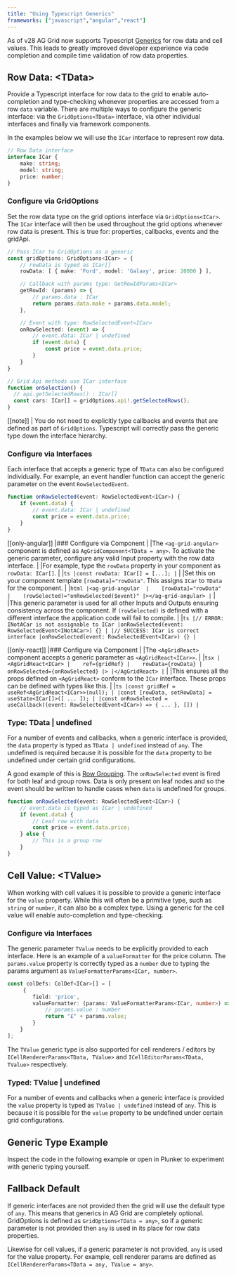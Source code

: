```yaml
---
title: "Using Typescript Generics"
frameworks: ["javascript","angular","react"]
---
```


As of v28 AG Grid now supports Typescript [Generics](https://www.typescriptlang.org/docs/handbook/2/generics.html) for row data and cell values. This leads to greatly improved developer experience via code completion and compile time validation of row data properties.

## Row Data: \<TData\>

Provide a Typescript interface for row data to the grid to enable auto-completion and type-checking whenever properties are accessed from a row `data` variable. There are multiple ways to configure the generic interface: via the `GridOptions<TData>` interface, via other individual interfaces and finally via framework components.

In the examples below we will use the `ICar` interface to represent row data.

```ts 
// Row Data interface
interface ICar {
    make: string;
    model: string;
    price: number;
}
```

### Configure via GridOptions

Set the row data type on the grid options interface via `GridOptions<ICar>`. The `ICar` interface will then be used throughout the grid options whenever row data is present. This is true for: properties, callbacks, events and the gridApi.

```ts 
// Pass ICar to GridOptions as a generic
const gridOptions: GridOptions<ICar> = {
    // rowData is typed as ICar[]
    rowData: [ { make: 'Ford', model: 'Galaxy', price: 20000 } ],

    // Callback with params type: GetRowIdParams<ICar>
    getRowId: (params) => {
        // params.data : ICar
        return params.data.make + params.data.model;
    },

    // Event with type: RowSelectedEvent<ICar>
    onRowSelected: (event) => {
        // event.data: ICar | undefined
        if (event.data) {
            const price = event.data.price;
        }
    }
}

// Grid Api methods use ICar interface
function onSelection() {
  // api.getSelectedRows() : ICar[]
  const cars: ICar[] = gridOptions.api!.getSelectedRows();  
}
```

[[note]]
| You do not need to explicitly type callbacks and events that are defined as part of `GridOptions`. Typescript will correctly pass the generic type down the interface hierarchy.

### Configure via Interfaces

Each interface that accepts a generic type of `TData` can also be configured individually. For example, an event handler function can accept the generic parameter on the event `RowSelectedEvent`.

```ts
function onRowSelected(event: RowSelectedEvent<ICar>) {
    if (event.data) {
        // event.data: ICar | undefined
        const price = event.data.price;
    }
}
```

[[only-angular]]
|### Configure via Component
|
|The `<ag-grid-angular>` component is defined as `AgGridComponent<TData = any>`. To activate the generic parameter, configure any valid Input property with the row data interface.
|
|For example, type the `rowData` property in your component as `rowData: ICar[]`. 
|
|```ts
|const rowData: ICar[] = [...];
|```
|
|Set this on your component template `[rowData]="rowData"`. This assigns `ICar` to `TData` for the component.
|
|```html
|<ag-grid-angular 
|    [rowData]="rowData"    
|    (rowSelected)="onRowSelected($event)"
|></ag-grid-angular>
|```
|
|This generic parameter is used for all other Inputs and Outputs ensuring consistency across the component. If `(rowSelected)` is defined with a different interface the application code will fail to compile.
|
|```ts
|// ERROR: INotACar is not assignable to ICar
|onRowSelected(event: RowSelectedEvent<INotACar>) {}
|
|// SUCCESS: ICar is correct interface
|onRowSelected(event: RowSelectedEvent<ICar>) {}
|```

[[only-react]]
|### Configure via Component
|
|The `<AgGridReact>` component accepts a generic parameter as `<AgGridReact<ICar>>`.
|
|```tsx
|<AgGridReact<ICar>
|    ref={gridRef}
|    rowData={rowData}
|    onRowSelected={onRowSelected}
|>
|</AgGridReact>
|```
|
|This ensures all the props defined on `<AgGridReact>` conform to the `ICar` interface. These props can be defined with types like this.
|
|```ts
|const gridRef = useRef<AgGridReact<ICar>>(null);
|
|const [rowData, setRowData] = useState<ICar[]>([ ... ]);
|
|const onRowSelected = useCallback((event: RowSelectedEvent<ICar>) => { ... }, [])
|```

### Type: TData | undefined

For a number of events and callbacks, when a generic interface is provided, the `data` property is typed as `TData | undefined` instead of `any`. The undefined is required because it is possible for the `data` property to be undefined under certain grid configurations. 

A good example of this is [Row Grouping](/row-grouping). The `onRowSelected` event is fired for both leaf and group rows. Data is only present on leaf nodes and so the event should be written to handle cases when `data` is undefined for groups.

```ts 
function onRowSelected(event: RowSelectedEvent<ICar>) {
    // event.data is typed as ICar | undefined
    if (event.data) {
        // Leaf row with data
        const price = event.data.price;
    } else {
        // This is a group row
    }
}
```

## Cell Value: \<TValue\>

When working with cell values it is possible to provide a generic interface for the `value` property. While this will often be a primitive type, such as `string` or `number`, it can also be a complex type. Using a generic for the cell value will enable auto-completion and type-checking.

### Configure via Interfaces

The generic parameter `TValue` needs to be explicitly provided to each interface. Here is an example of a `valueFormatter` for the price column. The `params.value` property is correctly typed as a `number` due to typing the params argument as `ValueFormatterParams<ICar, number>`.

```ts
const colDefs: ColDef<ICar>[] = [
     {
        field: 'price',
        valueFormatter: (params: ValueFormatterParams<ICar, number>) => {
            // params.value : number
            return "£" + params.value;
        }
    }
];
```

The `TValue` generic type is also supported for cell renderers / editors by `ICellRendererParams<TData, TValue>` and `ICellEditorParams<TData, TValue>` respectively.

### Typed: TValue | undefined

For a number of events and callbacks when a generic interface is provided the `value` property is typed as `TValue | undefined` instead of `any`. This is because it is possible for the `value` property to be undefined under certain grid configurations. 

## Generic Type Example

Inspect the code in the following example or open in Plunker to experiment with generic typing yourself.

<grid-example title='Generic Types' name='generic' type='generated' options='{ "exampleHeight": 500 }'></grid-example>

## Fallback Default

If generic interfaces are not provided then the grid will use the default type of `any`. This means that generics in AG Grid are completely optional. GridOptions is defined as `GridOptions<TData = any>`, so if a generic parameter is not provided then `any` is used in its place for row data properties. 

Likewise for cell values, if a generic parameter is not provided, `any` is used for the value property. For example, cell renderer params are defined as `ICellRendererParams<TData = any, TValue = any>`.